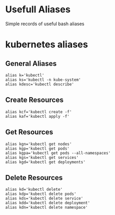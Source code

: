 # Usefull Aliases
Simple records of useful bash aliases

# kubernetes aliases

## General Aliases
```
alias k='kubectl'
alias ks='kubectl -n kube-system'
alias kdesc='kubectl describe'
```

## Create Resources
```
alias kcf='kubectl create -f'
alias kaf='kubectl apply -f'
```

## Get Resources
```
alias kgn='kubectl get nodes'
alias kgp='kubectl get pods'
alias kgpa='kubectl get pods --all-namespaces'
alias kgs='kubectl get services'
alias kgd='kubectl get deployments'
```

## Delete Resources
```
alias kd='kubectl delete'
alias kdp='kubectl delete pods'
alias kds='kubectl delete service'
alias kdd='kubectl delete deployment'
alias kdn='kubectl delete namespace'
```